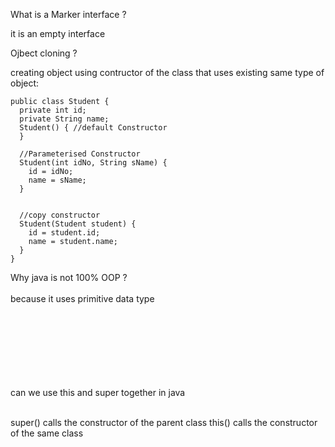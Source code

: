 What is a Marker interface ? 

it is an empty interface 


Ojbect cloning ? 

creating object using contructor of the class that uses existing same type of object: 


```
public class Student {
  private int id;
  private String name;
  Student() { //default Constructor
  }

  //Parameterised Constructor
  Student(int idNo, String sName) {
    id = idNo;
    name = sName;
  }
  
  
  //copy constructor
  Student(Student student) {
    id = student.id;
    name = student.name;
  }
}
```


Why java is not 100% OOP ? <br/><br/>
because it uses primitive data type 
<br/><br/>
<br/><br/>
<br/><br/>
<br/><br/>

can we use this and super together in java
<br/><br/>

super() calls the constructor of the parent class 
this() calls the constructor of the same class 
